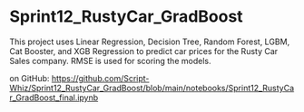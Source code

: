 # Sprint12_RustyCar_GradBoost

This project uses Linear Regression, Decision Tree, Random Forest, LGBM, Cat Booster, and XGB Regression to predict car prices for the Rusty Car Sales company. RMSE is used for scoring the models. 

on GitHub:
https://github.com/Script-Whiz/Sprint12_RustyCar_GradBoost/blob/main/notebooks/Sprint12_RustyCar_GradBoost_final.ipynb
